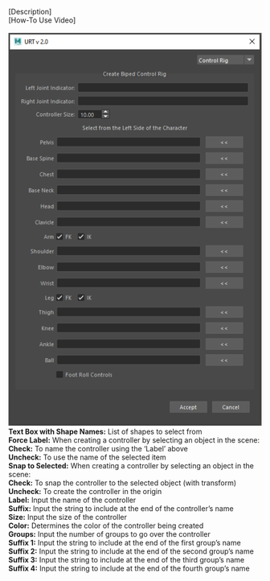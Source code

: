 [Description]<br/>
[How-To Use Video]<br/>
<br/>
![Create Controller](./images/UI/controlRig.png)
<br/>
**Text Box with Shape Names:**	List of shapes to select from<br/>
**Force Label:**	When creating a controller by selecting an object in the scene:<br/>
**Check:** To name the controller using the ‘Label’ above<br/>
**Uncheck:** To use the name of the selected item<br/>
**Snap to Selected:**	When creating a controller by selecting an object in the scene:<br/>
**Check:** To snap the controller to the selected object (with transform)<br/>
**Uncheck:** To create the controller in the origin<br/>
**Label:**	Input the name of the controller<br/>
**Suffix:**	Input the string to include at the end of the controller’s name<br/>
**Size:**	Input the size of the controller<br/>
**Color:**	Determines the color of the controller being created<br/>
**Groups:** Input the number of groups to go over the controller<br/>
**Suffix 1:**	Input the string to include at the end of the first group’s name<br/>
**Suffix 2:**	Input the string to include at the end of the second group’s name<br/>
**Suffix 3:**	Input the string to include at the end of the third group’s name<br/>
**Suffix 4:**	Input the string to include at the end of the fourth group’s name<br/>
